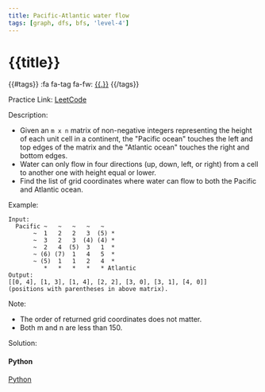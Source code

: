 ```yaml
---
title: Pacific-Atlantic water flow
tags: [graph, dfs, bfs, 'level-4']
---
```


# {{title}}

{{#tags}}
:fa fa-tag fa-fw: [{{.}}]({{tagspath}}/{{.}})
{{/tags}}

Practice Link: [LeetCode](https://leetcode.com/problems/pacific-atlantic-water-flow/)

Description:

- Given an `m x n` matrix of non-negative integers representing the height of each unit cell in a continent, the "Pacific ocean" touches the left and top edges of the matrix and the "Atlantic ocean" touches the right and bottom edges.
- Water can only flow in four directions (up, down, left, or right) from a cell to another one with height equal or lower.
- Find the list of grid coordinates where water can flow to both the Pacific and Atlantic ocean.

Example:

```text
Input:
  Pacific ~   ~   ~   ~   ~ 
       ~  1   2   2   3  (5) *
       ~  3   2   3  (4) (4) *
       ~  2   4  (5)  3   1  *
       ~ (6) (7)  1   4   5  *
       ~ (5)  1   1   2   4  *
          *   *   *   *   * Atlantic
Output:
[[0, 4], [1, 3], [1, 4], [2, 2], [3, 0], [3, 1], [4, 0]]
(positions with parentheses in above matrix).
```

Note:

- The order of returned grid coordinates does not matter.
- Both m and n are less than 150.

Solution:

<!-- tabs:start -->
#### **Python**

[Python](../pycode/graph/pacific-atlantic-water-flow.py ':include :type=code')
<!-- tabs:end -->
